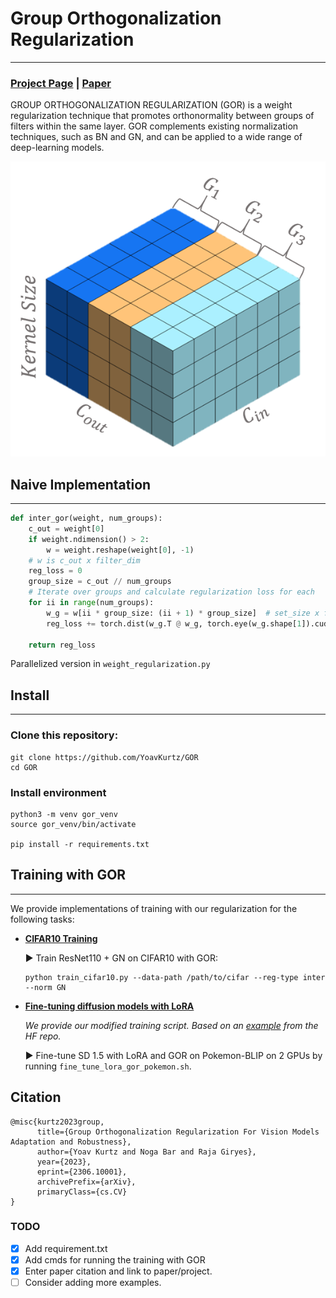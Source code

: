 # Group Orthogonalization Regularization

---
### [Project Page](https://yoavkurtz.github.io/GOR/) | [Paper](https://arxiv.org/abs/2306.10001)

GROUP ORTHOGONALIZATION REGULARIZATION (GOR) is a weight
regularization technique that promotes orthonormality between groups of filters within the
same layer. GOR complements existing normalization techniques, such as BN and GN, and
can be applied to a wide range of deep-learning models.

![GOR vis](docs/static/images/groups_vis_no_bg.png)

## Naive Implementation

---

```python
def inter_gor(weight, num_groups):
    c_out = weight[0]
    if weight.ndimension() > 2:
        w = weight.reshape(weight[0], -1)
    # w is c_out x filter_dim
    reg_loss = 0
    group_size = c_out // num_groups
    # Iterate over groups and calculate regularization loss for each
    for ii in range(num_groups):
        w_g = w[ii * group_size: (ii + 1) * group_size]  # set_size x filter_dim
        reg_loss += torch.dist(w_g.T @ w_g, torch.eye(w_g.shape[1]).cuda()) ** 2  # ||W^T * W - I||^2
    
    return reg_loss
```
Parallelized version in `weight_regularization.py`

## Install

---
### Clone this repository:
```shell
git clone https://github.com/YoavKurtz/GOR
cd GOR
```
### Install environment
```shell
python3 -m venv gor_venv
source gor_venv/bin/activate

pip install -r requirements.txt
```

## Training with GOR

---
We provide implementations of training with our regularization for the 
following tasks:
- **[CIFAR10 Training](train_cifar10.py)**

  :arrow_forward: Train ResNet110 + GN on CIFAR10 with GOR:
  ```shell
  python train_cifar10.py --data-path /path/to/cifar --reg-type inter --norm GN
  ```
  
- **[Fine-tuning diffusion models with LoRA](train_text_to_image_lora.py)**
  
  *We provide our modified training script. 
  Based on an [example](https://github.com/huggingface/diffusers/tree/main/examples/text_to_image) from the HF repo.*

  :arrow_forward: Fine-tune SD 1.5 with LoRA and GOR on Pokemon-BLIP on 2 GPUs by running `fine_tune_lora_gor_pokemon.sh`.
  
## Citation

```
@misc{kurtz2023group,
      title={Group Orthogonalization Regularization For Vision Models Adaptation and Robustness}, 
      author={Yoav Kurtz and Noga Bar and Raja Giryes},
      year={2023},
      eprint={2306.10001},
      archivePrefix={arXiv},
      primaryClass={cs.CV}
}
```

### TODO
- [X] Add requirement.txt
- [x] Add cmds for running the training with GOR
- [x] Enter paper citation and link to paper/project.
- [ ] Consider adding more examples.